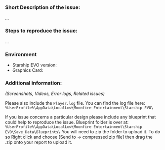 
### Short Description of the issue:

...

### Steps to reproduce the issue:

...

### Environment
- Starship EVO version: 
- Graphics Card: 

### Additional information:

_(Screenshots, Videos, Error logs, Related issues)_

Please also include the `Player.log` file. You can find the log file here: `%UserProfile%\AppData\LocalLow\Moonfire Entertainment\Starship EVO\`

If you issue concerns a particular design please include any blueprint that could help to reproduce the issue.
Blueprint folder is over at:
`%UserProfile%\AppData\LocalLow\Moonfire Entertainment\Starship EVO\Save_Data\Blueprints\`
You will need to zip the folder to upload it. 
To do so Right click and choose [Send to -> compressed zip file] then drag the .zip onto your report to upload it.
